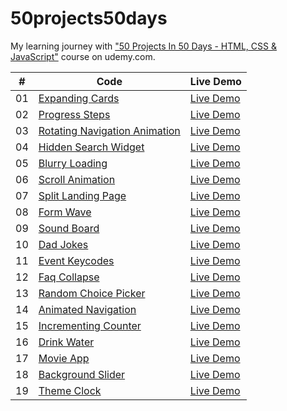 # 50projects50days

My learning journey with ["50 Projects In 50 Days - HTML, CSS & JavaScript"](https://www.udemy.com/course/50-projects-50-days/) course on udemy.com.

|  #  | Code                                                                                                                 | Live Demo                                                     |
| :-: | -------------------------------------------------------------------------------------------------------------------- | ------------------------------------------------------------- |
| 01  | [Expanding Cards](https://github.com/bayramhayri/50projects50days/tree/master/01-expanding-cards/)                   | [Live Demo](https://eager-lalande-b4a1d1.netlify.app/)        |
| 02  | [Progress Steps](https://github.com/bayramhayri/50projects50days/tree/master/02-progress-steps/)                     | [Live Demo](https://lucid-kilby-ff041d.netlify.app/)          |
| 03  | [Rotating Navigation Animation](https://github.com/bayramhayri/50projects50days/tree/master/03-rotating-navigation/) | [Live Demo](https://quirky-montalcini-0458a3.netlify.app/)    |
| 04  | [Hidden Search Widget](https://github.com/bayramhayri/50projects50days/tree/master/04-hidden-search/)                | [Live Demo](https://dreamy-goldberg-4112b5.netlify.app/)      |
| 05  | [Blurry Loading](https://github.com/bayramhayri/50projects50days/tree/master/05-blurry-loading)                      | [Live Demo](https://adoring-leavitt-b5120b.netlify.app/)      |
| 06  | [Scroll Animation](https://github.com/bayramhayri/50projects50days/tree/master/06-scroll-animation/)                 | [Live Demo](https://tender-golick-795b56.netlify.app/)        |
| 07  | [Split Landing Page](https://github.com/bayramhayri/50projects50days/tree/master/07-split-landing-page/)             | [Live Demo](https://friendly-meitner-956f5b.netlify.app/)     |
| 08  | [Form Wave](https://github.com/bayramhayri/50projects50days/tree/master/08-form-wave-animation/)                     | [Live Demo](https://xenodochial-bartik-dcdcb6.netlify.app/)   |
| 09  | [Sound Board](https://github.com/bayramhayri/50projects50days/tree/master/09-sound-board/)                           | [Live Demo](https://eager-turing-3f2596.netlify.app/)         |
| 10  | [Dad Jokes](https://github.com/bayramhayri/50projects50days/tree/master/10-dad-jokes/)                               | [Live Demo](https://trusting-jepsen-74df39.netlify.app/)      |
| 11  | [Event Keycodes](https://github.com/bayramhayri/50projects50days/tree/master/11-event-keycodes/)                     | [Live Demo](https://dreamy-pare-5f7d30.netlify.app/)          |
| 12  | [Faq Collapse](https://github.com/bayramhayri/50projects50days/tree/master/12-faq-collapse/)                         | [Live Demo](https://confident-clarke-9d121b.netlify.app/)     |
| 13  | [Random Choice Picker](https://github.com/bayramhayri/50projects50days/tree/master/13-random-choice-picker/)         | [Live Demo](https://cocky-swartz-58cb70.netlify.app/)         |
| 14  | [Animated Navigation](https://github.com/bayramhayri/50projects50days/tree/master/14-animated-navigation/)           | [Live Demo](https://jovial-carson-16ac5e.netlify.app/)        |
| 15  | [Incrementing Counter](https://github.com/bayramhayri/50projects50days/tree/master/15-increment-counter/)            | [Live Demo](https://gracious-hermann-2b1c19.netlify.app/)     |
| 16  | [Drink Water](https://github.com/bayramhayri/50projects50days/tree/master/16-drink-water/)                           | [Live Demo](https://frosty-franklin-b80711.netlify.app/)      |
| 17  | [Movie App](https://github.com/bayramhayri/50projects50days/tree/master/17-movie-app/)                               | [Live Demo](https://suspicious-albattani-3d4fc3.netlify.app/) |
| 18  | [Background Slider](https://github.com/bayramhayri/50projects50days/tree/master/18-background-slider/)               | [Live Demo](https://vigorous-lamarr-2890f7.netlify.app/)      |
| 19  | [Theme Clock](https://github.com/bayramhayri/50projects50days/tree/master/19-theme-clock)                            | [Live Demo](https://blissful-kowalevski-fdaa6d.netlify.app/)  |
